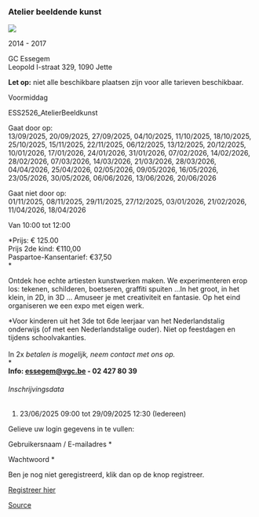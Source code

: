 ### Atelier beeldende kunst

![](https://s3-eu-west-1.amazonaws.com/os-kwdo/prod/vgc/images/activity/666c32f7caf07_ABK_Kinderateliers_23-24_©_Marjon_Udo_%2854%29web.jpg)

2014 - 2017

GC Essegem  
Leopold I-straat 329, 1090 Jette

**Let op:** niet alle beschikbare plaatsen zijn voor alle tarieven beschikbaar.

Voormiddag

ESS2526_AtelierBeeldkunst

Gaat door op:  
13/09/2025, 20/09/2025, 27/09/2025, 04/10/2025, 11/10/2025, 18/10/2025, 25/10/2025, 15/11/2025, 22/11/2025, 06/12/2025, 13/12/2025, 20/12/2025, 10/01/2026, 17/01/2026, 24/01/2026, 31/01/2026, 07/02/2026, 14/02/2026, 28/02/2026, 07/03/2026, 14/03/2026, 21/03/2026, 28/03/2026, 04/04/2026, 25/04/2026, 02/05/2026, 09/05/2026, 16/05/2026, 23/05/2026, 30/05/2026, 06/06/2026, 13/06/2026, 20/06/2026

Gaat niet door op:  
01/11/2025, 08/11/2025, 29/11/2025, 27/12/2025, 03/01/2026, 21/02/2026, 11/04/2026, 18/04/2026

Van 10:00 tot 12:00

*Prijs: € 125.00  
Prijs 2de kind: €110,00  
Paspartoe-Kansentarief: €37,50  
*

Ontdek hoe echte artiesten kunstwerken maken. We experimenteren erop los: tekenen, schilderen, boetseren, graffiti spuiten ...In het groot, in het klein, in 2D, in 3D ... Amuseer je met creativiteit en fantasie. Op het eind organiseren we een expo met eigen werk.

*Voor kinderen uit het 3de tot 6de leerjaar van het Nederlandstalig onderwijs (of met een Nederlandstalige ouder). Niet op feestdagen en tijdens schoolvakanties.  
<br/>In 2x *betalen is mogelijk, neem contact met ons op.*  
*  
****Info: [essegem@vgc.be](mailto:essegem@vgc.be) - 02 427 80 39****  

###### Inschrijvingsdata

1.  23/06/2025 09:00 tot 29/09/2025 12:30 (Iedereen)

Gelieve uw login gegevens in te vullen:

Gebruikersnaam / E-mailadres \* 

Wachtwoord \* 

  

Ben je nog niet geregistreerd, klik dan op de knop registreer.

[Registreer hier](/registration)

[Source](https://tickets.vgc.be/activity/subscribe/ESS2526_AtelierBeeldkunst)